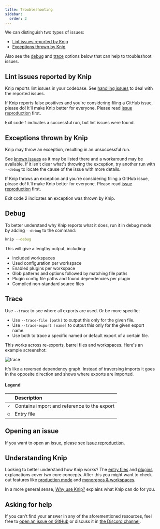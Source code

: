 ```yaml
---
title: Troubleshooting
sidebar:
  order: 2
---
```


We can distinguish two types of issues:

- [Lint issues reported by Knip][1]
- [Exceptions thrown by Knip][2]

Also see the [debug][3] and [trace][4] options below that can help to
troubleshoot issues.

## Lint issues reported by Knip

Knip reports lint issues in your codebase. See [handling issues][5] to deal with
the reported issues.

If Knip reports false positives and you're considering filing a GitHub issue,
please do! It'll make Knip better for everyone. Please read [issue
reproduction][6] first.

Exit code 1 indicates a successful run, but lint issues were found.

## Exceptions thrown by Knip

Knip may throw an exception, resulting in an unsuccessful run.

See [known issues][7] as it may be listed there and a workaround may be
available. If it isn't clear what's throwing the exception, try another run with
`--debug` to locate the cause of the issue with more details.

If Knip throws an exception and you're considering filing a GitHub issue, please
do! It'll make Knip better for everyone. Please read [issue reproduction][6]
first.

Exit code 2 indicates an exception was thrown by Knip.

## Debug

To better understand why Knip reports what it does, run it in debug mode by
adding `--debug` to the command:

```sh
knip --debug
```

This will give a lengthy output, including:

- Included workspaces
- Used configuration per workspace
- Enabled plugins per workspace
- Glob patterns and options followed by matching file paths
- Plugin config file paths and found dependencies per plugin
- Compiled non-standard source files

## Trace

Use `--trace` to see where all exports are used. Or be more specific:

- Use `--trace-file [path]` to output this only for the given file.
- Use `--trace-export [name]` to output this only for the given export name.
- Use both to trace a specific named or default export of a certain file.

This works across re-exports, barrel files and workspaces. Here's an example
screenshot:

<img src="/screenshots/trace.png" alt="trace" class="mw500" />

It's like a reversed dependency graph. Instead of traversing imports it goes in
the opposite direction and shows where exports are imported.

#### Legend

|     | Description                                 |
| --- | :------------------------------------------ |
| `✓` | Contains import and reference to the export |
| `◯` | Entry file                                  |

## Opening an issue

If you want to open an issue, please see [issue reproduction][6].

## Understanding Knip

Looking to better understand how Knip works? The [entry files][8] and
[plugins][9] explanations cover two core concepts. After this you might want to
check out features like [production mode][10] and [monorepos & workspaces][11].

In a more general sense, [Why use Knip?][12] explains what Knip can do for you.

## Asking for help

If you can't find your answer in any of the aforementioned resources, feel free
to [open an issue on GitHub][13] or discuss it in [the Discord channel][14].

[1]: #issues-reported-by-knip
[2]: #exceptions-thrown-by-knip
[3]: #debug
[4]: #trace
[5]: ../guides/handling-issues.md
[6]: ./issue-reproduction.md
[7]: ../reference/known-issues.md
[8]: ../explanations/entry-files.md
[9]: ../explanations/plugins.md
[10]: ../features/production-mode.md
[11]: ../features/monorepos-and-workspaces.md
[12]: ../explanations/why-use-knip.md
[13]: https://github.com/webpro-nl/knip/issues
[14]: https://discord.gg/r5uXTtbTpc
